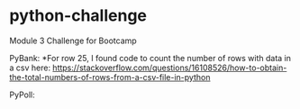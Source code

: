 # python-challenge
Module 3 Challenge for Bootcamp

PyBank:
*For row 25, I found code to count the number of rows with data in a csv here: https://stackoverflow.com/questions/16108526/how-to-obtain-the-total-numbers-of-rows-from-a-csv-file-in-python

PyPoll:
